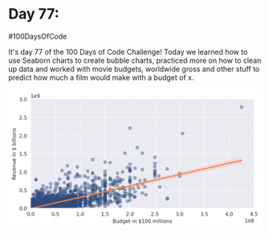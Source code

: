# Day 77:
#100DaysOfCode

It's day 77 of the 100 Days of Code Challenge! Today we learned how to use Seaborn charts to create bubble charts, practiced more on how to clean up data and worked with movie budgets, worldwide gross and other stuff to predict how much a film would make with a budget of x.
<br>
<br>
![Preview chart](budget-v-revenue.png)